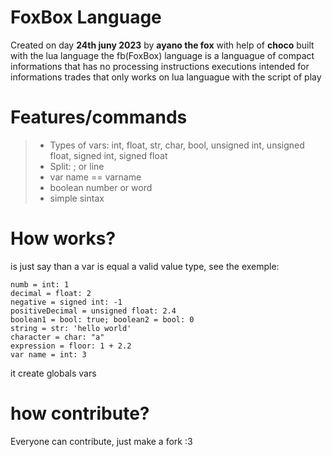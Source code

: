 # FoxBox Language
 Created on day __24th juny 2023__ by **ayano the fox** with help of **choco** built with the lua language the fb(FoxBox) language is a languague of compact informations that has no processing instructions executions intended for informations trades that only works on lua languague with the script of play

# Features/commands
 > - Types of vars: int, float, str, char, bool, unsigned int, unsigned float, signed int, signed float
 > - Split: ; or line
 > - var name == varname
 > - boolean number or word
 > - simple sintax

# How works?
 is just say than a var is equal a valid value type, see the exemple:

```
numb = int: 1
decimal = float: 2
negative = signed int: -1
positiveDecimal = unsigned float: 2.4
boolean1 = bool: true; boolean2 = bool: 0
string = str: 'hello world'
character = char: "a"
expression = floor: 1 + 2.2
var name = int: 3
```

 it create globals vars

# how contribute?
 Everyone can contribute, just make a fork :3
 
